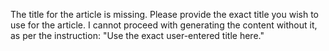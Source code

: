 The title for the article is missing. Please provide the exact title you wish to use for the article. I cannot proceed with generating the content without it, as per the instruction: "Use the exact user-entered title here."
